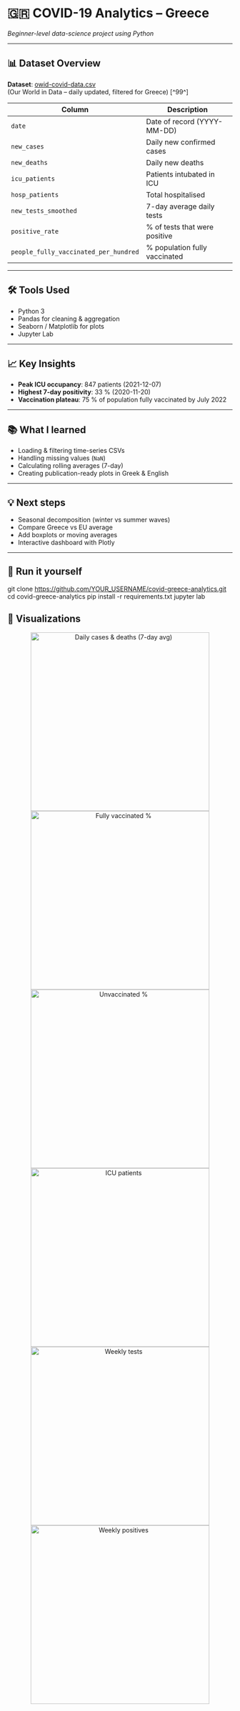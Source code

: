 # 🇬🇷 COVID-19 Analytics – Greece  
*Beginner-level data-science project using Python*

---

## 📊 Dataset Overview  
**Dataset**: [owid-covid-data.csv](https://covid.ourworldindata.org/data/owid-covid-data.csv)  
(Our World in Data – daily updated, filtered for Greece) [^99^]


| Column | Description |
|--------|-------------|
| `date` | Date of record (YYYY-MM-DD) |
| `new_cases` | Daily new confirmed cases |
| `new_deaths` | Daily new deaths |
| `icu_patients` | Patients intubated in ICU |
| `hosp_patients` | Total hospitalised |
| `new_tests_smoothed` | 7-day average daily tests |
| `positive_rate` | % of tests that were positive |
| `people_fully_vaccinated_per_hundred` | % population fully vaccinated |

---

## 🛠️ Tools Used  
- Python 3  
- Pandas for cleaning & aggregation  
- Seaborn / Matplotlib for plots  
- Jupyter Lab  

---

## 📈 Key Insights  
- **Peak ICU occupancy**: 847 patients (2021-12-07)  
- **Highest 7-day positivity**: 33 % (2020-11-20)  
- **Vaccination plateau**: 75 % of population fully vaccinated by July 2022  

---

## 📚 What I learned  
- Loading & filtering time-series CSVs  
- Handling missing values (`NaN`)  
- Calculating rolling averages (7-day)  
- Creating publication-ready plots in Greek & English  

---

## 💡 Next steps  
- Seasonal decomposition (winter vs summer waves)  
- Compare Greece vs EU average  
- Add boxplots or moving averages  
- Interactive dashboard with Plotly  

---

## 🚀 Run it yourself
git clone https://github.com/YOUR_USERNAME/covid-greece-analytics.git
cd covid-greece-analytics
pip install -r requirements.txt
jupyter lab

## 📸 Visualizations 

<p align="center">
  <img src="plots/cases_deaths_7d.png" alt="Daily cases & deaths (7-day avg)" width="400"/>
  <img src="plots/vaccination_rate.png" alt="Fully vaccinated %" width="400"/>
  <br/>
  <img src="plots/unvaccinated.png" alt="Unvaccinated %" width="400"/>
  <img src="plots/icu_patients.png" alt="ICU patients" width="400"/>
  <br/>
  <img src="plots/weekly_tests.png" alt="Weekly tests" width="400"/>
  <img src="plots/weekly_positives.png" alt="Weekly positives" width="400"/>
</p>
